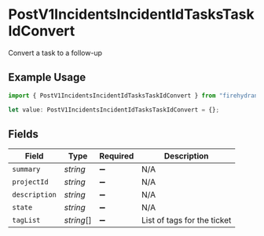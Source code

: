 # PostV1IncidentsIncidentIdTasksTaskIdConvert

Convert a task to a follow-up

## Example Usage

```typescript
import { PostV1IncidentsIncidentIdTasksTaskIdConvert } from "firehydrant-typescript-sdk/models/components";

let value: PostV1IncidentsIncidentIdTasksTaskIdConvert = {};
```

## Fields

| Field                       | Type                        | Required                    | Description                 |
| --------------------------- | --------------------------- | --------------------------- | --------------------------- |
| `summary`                   | *string*                    | :heavy_minus_sign:          | N/A                         |
| `projectId`                 | *string*                    | :heavy_minus_sign:          | N/A                         |
| `description`               | *string*                    | :heavy_minus_sign:          | N/A                         |
| `state`                     | *string*                    | :heavy_minus_sign:          | N/A                         |
| `tagList`                   | *string*[]                  | :heavy_minus_sign:          | List of tags for the ticket |
